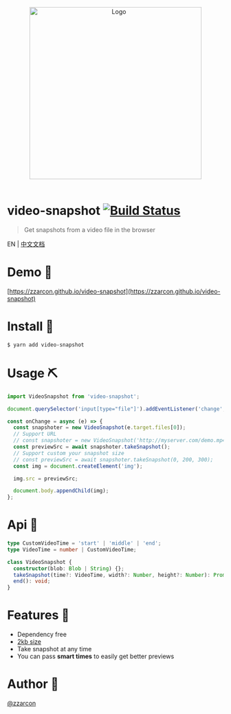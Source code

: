 <div align="center">
  <img src="video-snapshot.gif" alt="Logo" height="400">
  <br><br>
</div>

# video-snapshot [![Build Status](https://travis-ci.org/zzarcon/video-snapshot.svg?branch=master)](https://travis-ci.org/zzarcon/video-snapshot)
> Get snapshots from a video file in the browser

EN | [中文文档](./README_ZH.md)

# Demo 💅
[https://zzarcon.github.io/video-snapshot](https://zzarcon.github.io/video-snapshot)

# Install 🚀

```
$ yarn add video-snapshot
```

# Usage ⛏

```javascript
import VideoSnapshot from 'video-snapshot';

document.querySelector('input[type="file"]').addEventListener('change', onChange);

const onChange = async (e) => {
  const snapshoter = new VideoSnapshot(e.target.files[0]);
  // Support URL
  // const snapshoter = new VideoSnapshot('http://myserver.com/demo.mp4');
  const previewSrc = await snapshoter.takeSnapshot();
  // Support custom your snapshot size
  // const previewSrc = await snapshoter.takeSnapshot(0, 200, 300);
  const img = document.createElement('img');

  img.src = previewSrc;

  document.body.appendChild(img);
};
```

# Api 👀

```typescript
type CustomVideoTime = 'start' | 'middle' | 'end';
type VideoTime = number | CustomVideoTime;

class VideoSnapshot {
  constructor(blob: Blob | String) {};
  takeSnapshot(time?: VideoTime, width?: Number, height?: Number): Promise<string>;
  end(): void;
}
```

# Features 💸

* Dependency free
* [2kb size](https://bundlephobia.com/result?p=video-snapshot@1.0.1)
* Take snapshot at any time
* You can pass **smart times** to easily get better previews

# Author 🦄

[@zzarcon](https://twitter.com/zzarcon)
